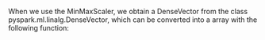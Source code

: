 
When we use the MinMaxScaler, we obtain a DenseVector from the class pyspark.ml.linalg.DenseVector, which can be converted into a array with the following function:

